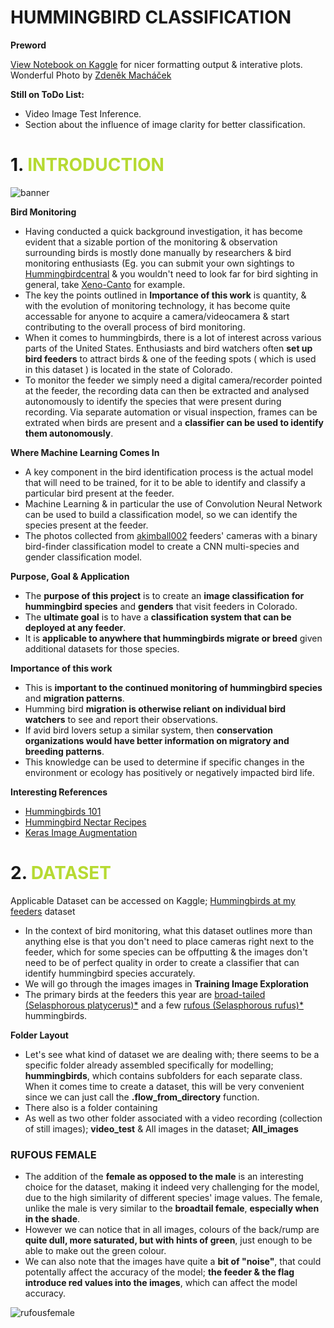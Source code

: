 #  **HUMMINGBIRD CLASSIFICATION**
**Preword**

[View Notebook on Kaggle](https://www.kaggle.com/shtrausslearning/hummingbird-classification-with-cnn) for nicer formatting output & interative plots.
Wonderful Photo by [Zdeněk Macháček](https://unsplash.com/@zmachacek)

**Still on ToDo List:**
- Video Image Test Inference.
- Section about the influence of image clarity for better classification.

# 1. <span style='color:#B6DA32 '> INTRODUCTION </span>

![banner](https://images-wixmp-ed30a86b8c4ca887773594c2.wixmp.com/f/8cc1eeaa-4046-4c4a-ae93-93d656f68688/dehie0n-a2e641c6-af9a-47cf-832c-8015e86b7347.jpg?token=eyJ0eXAiOiJKV1QiLCJhbGciOiJIUzI1NiJ9.eyJzdWIiOiJ1cm46YXBwOiIsImlzcyI6InVybjphcHA6Iiwib2JqIjpbW3sicGF0aCI6IlwvZlwvOGNjMWVlYWEtNDA0Ni00YzRhLWFlOTMtOTNkNjU2ZjY4Njg4XC9kZWhpZTBuLWEyZTY0MWM2LWFmOWEtNDdjZi04MzJjLTgwMTVlODZiNzM0Ny5qcGcifV1dLCJhdWQiOlsidXJuOnNlcnZpY2U6ZmlsZS5kb3dubG9hZCJdfQ.CnD5mRUqdz93URXVhEPqPNQLlY5U4bq-uDVWCZ2Bn4g)

<b>Bird Monitoring </b>

- Having conducted a quick background investigation, it has become evident that a sizable portion of the monitoring & observation surrounding birds is mostly done manually by researchers & bird monitoring enthusiasts (Eg. you can submit your own sightings to [Hummingbirdcentral](https://www.hummingbirdcentral.com/) & you wouldn't need to look far for bird sighting in general, take [Xeno-Canto](https://www.xeno-canto.org/) for example.
- The key the points outlined in <b>Importance of this work</b> is quantity, & with the evolution of monitoring technology, it has become quite accessable for anyone to acquire a camera/videocamera & start contributing to the overall process of bird monitoring.
- When it comes to hummingbirds, there is a lot of interest across various parts of the United States. Enthusiasts and bird watchers often <b>set up bird feeders</b> to attract birds & one of the feeding spots ( which is used in this dataset ) is located in the state of Colorado.
- To monitor the feeder we simply need a digital camera/recorder pointed at the feeder, the recording data can then be extracted and analysed autonomously to identify the species that were present during recording. Via separate automation or visual inspection, frames can be extrated when birds are present and a <b>classifier can be used to identify them autonomously</b>.

<b>Where Machine Learning Comes In</b>
- A key component in the bird identification process is the actual model that will need to be trained, for it to be able to identify and classify a particular bird present at the feeder.
- Machine Learning & in particular the use of Convolution Neural Network can be used to build a classification model, so we can identify the species present at the feeder.
- The photos collected from [akimball002](https://www.kaggle.com/akimball002) feeders' cameras with a binary bird-finder classification model to create a CNN multi-species and gender classification model. 

<b>Purpose, Goal & Application</b>

- The <b>purpose of this project</b> is to create an <b>image classification for hummingbird species</b> and <b>genders</b> that visit feeders in Colorado. 
- The <b>ultimate goal</b> is to have a <b>classification system that can be deployed at any feeder</b>. 
- It is <b>applicable to anywhere that hummingbirds migrate or breed</b> given additional datasets for those species. 

<b>Importance of this work</b>

- This is <b>important to the continued monitoring of hummingbird species</b> and <b>migration patterns</b>. 
- Humming bird <b>migration is otherwise reliant on individual bird watchers</b> to see and report their observations. 
- If avid bird lovers setup a similar system, then <b>conservation organizations would have better information on migratory and breeding patterns</b>. 
- This knowledge can be used to determine if specific changes in the environment or ecology has positively or negatively impacted bird life.

<b>Interesting References</b>
- [Hummingbirds 101](https://www.perkypet.com/advice/hummingbirds-101)
- [Hummingbird Nectar Recipes](https://nationalzoo.si.edu/migratory-birds/hummingbird-nectar-recipe)
- [Keras Image Augmentation](https://www.tensorflow.org/tutorials/images/data_augmentation)

# 2. <span style='color:#B6DA32 '>DATASET </span>

Applicable Dataset can be accessed on Kaggle; [Hummingbirds at my feeders](https://www.kaggle.com/akimball002/hummingbirds-at-my-feeders) dataset

- In the context of bird monitoring, what this dataset outlines more than anything else is that you don't need to place cameras right next to the feeder, which for some species can be offputting & the images don't need to be of perfect quality in order to create a classifier that can identify hummingbird species accurately.
- We will go through the images images in <b>Training Image Exploration</b>
- The primary birds at the feeders this year are [broad-tailed (Selasphorous platycerus)*](https://www.allaboutbirds.org/guide/Broad-tailed_Hummingbird/id ) and a few [rufous (Selasphorous rufus)*](https://www.allaboutbirds.org/guide/Rufous_Hummingbird/) hummingbirds</b>.

<b>Folder Layout</b>
- Let's see what kind of dataset we are dealing with; there seems to be a specific folder already assembled specifically for modelling; <b>hummingbirds</b>, which contains subfolders for each separate class. When it comes time to create a dataset, this will be very convenient since we can just call the <b>.flow_from_directory</b> function.
- There also is a folder containing 
- As well as two other folder associated with a video recording (collection of still images); <b>video_test</b> & All images in the dataset; <b>All_images</b>

### RUFOUS FEMALE
- The addition of the <b>female as opposed to the male</b> is an interesting choice for the dataset, making it indeed very challenging for the model, due to the high similarity of different species' image values. The female, unlike the male is very similar to the <b>broadtail female</b>, <b>especially when in the shade</b>. 
- However we can notice that in all images, colours of the back/rump are <b>quite dull, more saturated, but with hints of green</b>, just enough to be able to make out the green colour.
- We can also note that the images have quite a <b>bit of "noise"</b>, that could potentally affect the accuracy of the model; <b>the feeder & the flag introduce red values into the images</b>, which can affect the model accuracy.

![rufousfemale](https://www.kaggleusercontent.com/kf/60030590/eyJhbGciOiJkaXIiLCJlbmMiOiJBMTI4Q0JDLUhTMjU2In0..c5xGz3aVDoKVE-KKZHD0Zg.CJ_XkfwO7Qv1yB97VnBKKwRAiUmci3Zm6pHNca6eoq6Lt15rA3rsaMovWvNy87BX1gqF6OiG0Nh3FHrEdwCnS6-m09cXI3b50Zi8jUsT5oL2uzSXtroncQkqoJ8DkqOjiP9DUEmKv7kmfz8ZLB-NuE4pMhvaGWp_rFd7CkmuIuw4sgxxYmww-3oDXjUeh3M2RdXo56VsixIWQ70v3SmUhyumwO8r9cwA7GmtfKWHAh7HwKj4CZraWIKj22Pb-57Mxf5nsweEaZ4lXBSg5neaFT1RFUHrJAmTFP1IBUicYpyhRkUaynFVZv9uhT5BFhiRSUdKO0gVk4krC1IBjhJyysFSBlnA2jodLAI-bj09S9M8jCqagj4flcrcS2S5N0H6FrpcQ3w2Jbx83nB0dOH0MPXeMb29zbRKabStZ7tEBNgjxx2cNPCXjgvBgwlXGMFbKVISOl_Vj3-QCXgnQTnTRGc4a5KQnh7BjcSxea4zKWGqvrOvO4Jd878e-vjC7wGgSefOzbsozjfAT-u6KV0cCoSyUphB_wGBvxQn_NC7lSp8lgxL-a7w39j85VqwYCmcJviPQzuQgruQc7P56d0y0kI9lG52bVQt8a1bwrW6_TKfSCWi-cc_A2giKGMFEIHhSDh9y5FHrUS7h1kd2LHEh74I6lZPeTqiqksKyzkNehECPs74ivvO_GbPAJuZleyc.wusxoF0JChbN5Idwy55TwQ/__results___files/__results___8_0.png)

